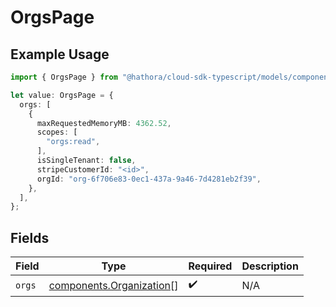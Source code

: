 # OrgsPage

## Example Usage

```typescript
import { OrgsPage } from "@hathora/cloud-sdk-typescript/models/components";

let value: OrgsPage = {
  orgs: [
    {
      maxRequestedMemoryMB: 4362.52,
      scopes: [
        "orgs:read",
      ],
      isSingleTenant: false,
      stripeCustomerId: "<id>",
      orgId: "org-6f706e83-0ec1-437a-9a46-7d4281eb2f39",
    },
  ],
};
```

## Fields

| Field                                                                | Type                                                                 | Required                                                             | Description                                                          |
| -------------------------------------------------------------------- | -------------------------------------------------------------------- | -------------------------------------------------------------------- | -------------------------------------------------------------------- |
| `orgs`                                                               | [components.Organization](../../models/components/organization.md)[] | :heavy_check_mark:                                                   | N/A                                                                  |